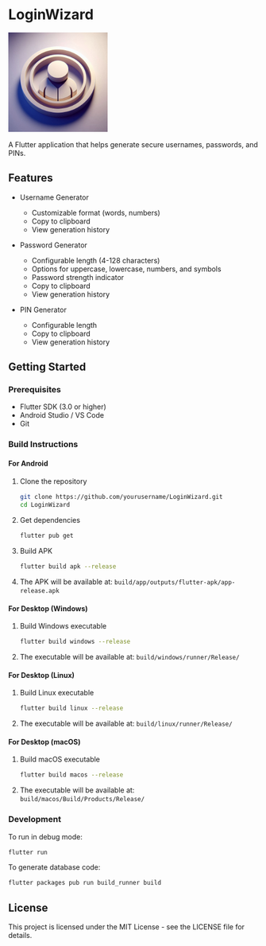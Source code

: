 # LoginWizard

<img src="assets/loginwizard.png" alt="App Logo" width="200"/>

A Flutter application that helps generate secure usernames, passwords, and PINs.

## Features

- Username Generator
  - Customizable format (words, numbers)
  - Copy to clipboard
  - View generation history
  
- Password Generator
  - Configurable length (4-128 characters)
  - Options for uppercase, lowercase, numbers, and symbols
  - Password strength indicator
  - Copy to clipboard
  - View generation history

- PIN Generator 
  - Configurable length
  - Copy to clipboard
  - View generation history

## Getting Started

### Prerequisites

- Flutter SDK (3.0 or higher)
- Android Studio / VS Code
- Git

### Build Instructions

#### For Android

1. Clone the repository
    ```bash
    git clone https://github.com/yourusername/LoginWizard.git
    cd LoginWizard
    ```
2. Get dependencies
    ```bash
    flutter pub get
    ```
3. Build APK
    ```bash
    flutter build apk --release
    ```
4. The APK will be available at: `build/app/outputs/flutter-apk/app-release.apk`

#### For Desktop (Windows)

1. Build Windows executable
    ```bash
    flutter build windows --release
    ```
2. The executable will be available at: `build/windows/runner/Release/`

#### For Desktop (Linux)

1. Build Linux executable
    ```bash
    flutter build linux --release
    ```
2. The executable will be available at: `build/linux/runner/Release/`

#### For Desktop (macOS)

1. Build macOS executable
    ```bash
    flutter build macos --release
    ```
2. The executable will be available at: `build/macos/Build/Products/Release/`

### Development

To run in debug mode:
```bash
flutter run
```

To generate database code:
```bash
flutter packages pub run build_runner build
```

## License

This project is licensed under the MIT License - see the LICENSE file for details.
